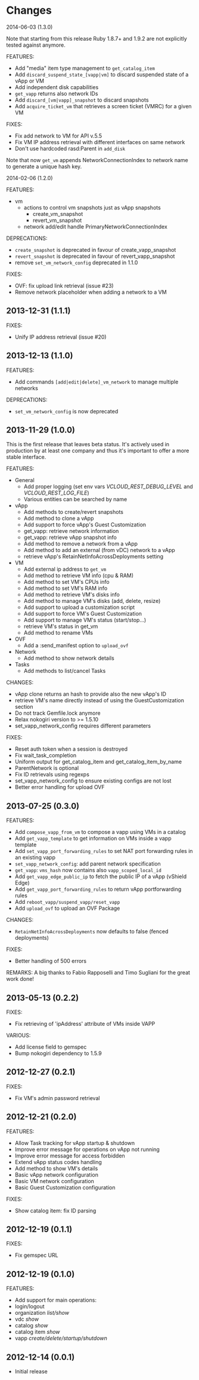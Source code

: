 Changes
==
2014-06-03 (1.3.0)

Note that starting from this release Ruby 1.8.7+ and 1.9.2 are not explicitly tested against anymore.

FEATURES:

* Add "media" item type management to `get_catalog_item`
* Add `discard_suspend_state_[vapp|vm]` to discard suspended state of a vApp or VM
* Add independent disk capabilities
* `get_vapp` returns also network IDs
* Add `discard_[vm|vapp]_snapshot` to discard snapshots
* Add `acquire_ticket_vm` that retrieves a screen ticket (VMRC) for a given VM

FIXES:

* Fix add network to VM for API v.5.5
* Fix VM IP address retrieval with different interfaces on same network
* Don't use hardcoded rasd:Parent in `add_disk`

Note that now `get_vm` appends NetworkConnectionIndex to network name to generate a unique hash key.

2014-02-06 (1.2.0)

FEATURES:

* vm
    * actions to control vm snapshots just as vApp snapshots
        * create_vm_snapshot
        * revert_vm_snapshot
    * network add/edit handle PrimaryNetworkConnectionIndex

DEPRECATIONS:

* `create_snapshot` is deprecated in favour of create_vapp_snapshot
* `revert_snapshot` is deprecated in favour of revert_vapp_snapshot
* remove `set_vm_network_config` deprecated in 1.1.0

FIXES:

* OVF: fix upload link retrieval (issue #23)
* Remove network placeholder when adding a network to a VM

2013-12-31 (1.1.1)
--

FIXES:
* Unify IP address retrieval (issue #20)

2013-12-13 (1.1.0)
--

FEATURES:

* Add commands `[add|edit|delete]_vm_network` to manage multiple networks

DEPRECATIONS:

* `set_vm_network_config` is now deprecated

2013-11-29 (1.0.0)
--

This is the first release that leaves beta status.
It's actively used in production by at least one company and thus it's important
to offer a more stable interface.

FEATURES:

* General
    * Add proper logging
        (set env vars *VCLOUD_REST_DEBUG_LEVEL* and *VCLOUD_REST_LOG_FILE*)
    * Various entities can be searched by name
* vApp
    * Add methods to create/revert snapshots
    * Add method to clone a vApp
    * Add support to force vApp's Guest Customization
    * get_vapp: retrieve network information
    * get_vapp: retrieve vApp snapshot info
    * Add method to remove a network from a vApp
    * Add method to add an external (from vDC) network to a vApp
    * retrieve vApp's RetainNetInfoAcrossDeployments setting
* VM
    * Add external ip address to ```get_vm```
    * Add method to retrieve VM info (cpu & RAM)
    * Add method to set VM's CPUs info
    * Add method to set VM's RAM info
    * Add method to retrieve VM's disks info
    * Add method to manage VM's disks (add, delete, resize)
    * Add support to upload a customization script
    * Add support to force VM's Guest Customization
    * Add support to manage VM's status (start/stop...)
    * retrieve VM's status in get_vm
    * Add method to rename VMs
* OVF
    * Add a :send_manifest option to ```upload_ovf```
* Network
    * Add method to show network details
* Tasks
    * Add methods to list/cancel Tasks

CHANGES:

* vApp clone returns an hash to provide also the new vApp's ID
* retrieve VM's name directly instead of using the GuestCustomization section
* Do not track Gemfile.lock anymore
* Relax nokogiri version to >= 1.5.10
* set_vapp_network_config requires different parameters

FIXES:

* Reset auth token when a session is destroyed
* Fix wait_task_completion
* Uniform output for get_catalog_item and get_catalog_item_by_name
* ParentNetwork is optional
* Fix ID retrievals using regexps
* set_vapp_network_config to ensure existing configs are not lost
* Better error handling for upload OVF

2013-07-25 (0.3.0)
--

FEATURES:

* Add ```compose_vapp_from_vm``` to compose a vapp using VMs in a catalog
* Add ```get_vapp_template``` to get information on VMs inside a vapp template
* Add ```set_vapp_port_forwarding_rules``` to set NAT port forwarding rules in an existing vapp
* ```set_vapp_network_config```: add parent network specification
* ```get_vapp```: ```vms_hash``` now contains also ```vapp_scoped_local_id```
* Add ```get_vapp_edge_public_ip``` to fetch the public IP of a vApp (vShield Edge)
* Add ```get_vapp_port_forwarding_rules``` to return vApp portforwarding rules
* Add ``reboot_vapp/suspend_vapp/reset_vapp``
* Add ```upload_ovf``` to upload an OVF Package

CHANGES:

* ```RetainNetInfoAcrossDeployments``` now defaults to false (fenced deployments)

FIXES:

* Better handling of 500 errors

REMARKS:
A big thanks to Fabio Rapposelli and Timo Sugliani for the great work done!

2013-05-13 (0.2.2)
--

FIXES:

* Fix retrieving of 'ipAddress' attribute of VMs inside VAPP

VARIOUS:

* Add license field to gemspec
* Bump nokogiri dependency to 1.5.9

2012-12-27 (0.2.1)
--

FIXES:

* Fix VM's admin password retrieval

2012-12-21 (0.2.0)
--

FEATURES:

* Allow Task tracking for vApp startup & shutdown
* Improve error message for operations on vApp not running
* Improve error message for access forbidden
* Extend vApp status codes handling
* Add method to show VM's details
* Basic vApp network configuration
* Basic VM network configuration
* Basic Guest Customization configuration

FIXES:

* Show catalog item: fix ID parsing

2012-12-19 (0.1.1)
--

FIXES:

* Fix gemspec URL

2012-12-19 (0.1.0)
--

FEATURES:

* Add support for main operations:
 * login/logout
 * organization _list/show_
 * vdc _show_
 * catalog _show_
 * catalog item _show_
 * vapp _create/delete/startup/shutdown_

2012-12-14 (0.0.1)
--

* Initial release
